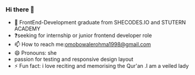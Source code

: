 ### Hi there 👋





 - 👯 FrontEnd-Development graduate from SHECODES.IO and STUTERN ACADEMY
 - ❓seeking for internship or junior frontend developer role
 - 📫 How to reach me:omobowalerohma1998@gmail.com
 - 😄 Pronouns: she
 - passion for testing and responsive design layout
 - ⚡ Fun fact: i love reciting and memorising the Qur'an .I am a veiled lady


